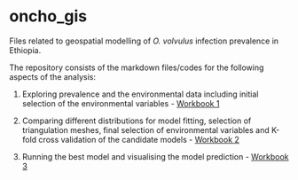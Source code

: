 # oncho_gis
Files related to geospatial modelling of _O. volvulus_ infection prevalence in Ethiopia.

The repository consists of the markdown files/codes for the following aspects of the analysis:

1. Exploring prevalence and the environmental data including initial selection of the environmental variables - [Workbook 1](https://github.com/himal2007/oncho_gis/blob/master/codes/1.-explore_data.md)

2. Comparing different distributions for model fitting, selection of triangulation meshes, final selection of environmental variables and K-fold cross validation of the candidate models - [Workbook 2](https://github.com/himal2007/oncho_gis/blob/master/codes/2.-model_selection_n_fitting.md)

3. Running the best model and visualising the model prediction - [Workbook 3](https://github.com/himal2007/oncho_gis/blob/master/codes/3_run_best_model_n_predict.md)

